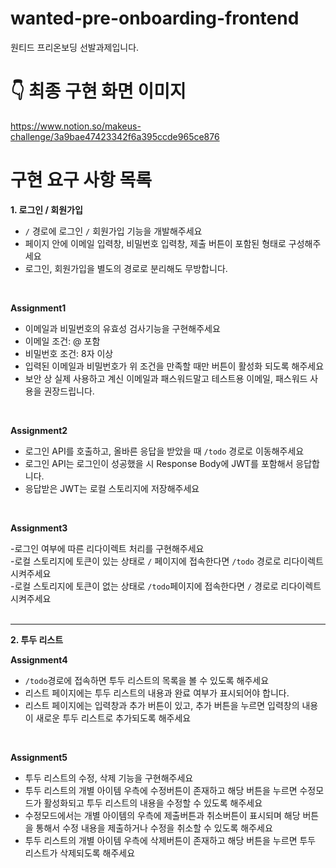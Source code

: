 # wanted-pre-onboarding-frontend
원티드 프리온보딩 선발과제입니다.

#  👇 최종 구현 화면 이미지

https://www.notion.so/makeus-challenge/3a9bae47423342f6a395ccde965ce876


# 구현 요구 사항 목록
**1. 로그인 / 회원가입**<br>
- `/` 경로에 로그인 `/` 회원가입 기능을 개발해주세요<br>
- 페이지 안에 이메일 입력창, 비밀번호 입력창, 제출 버튼이 포함된 형태로 구성해주세요<br>
- 로그인, 회원가입을 별도의 경로로 분리해도 무방합니다.<br>
<br>

**Assignment1**<br>

- 이메일과 비밀번호의 유효성 검사기능을 구현해주세요<br>
- 이메일 조건: @ 포함<br>
- 비밀번호 조건: 8자 이상<br>
- 입력된 이메일과 비밀번호가 위 조건을 만족할 때만 버튼이 활성화 되도록 해주세요<br>
- 보안 상 실제 사용하고 계신 이메일과 패스워드말고 테스트용 이메일, 패스워드 사용을 권장드립니다.<br>

<br>

**Assignment2** <br>

- 로그인 API를 호출하고, 올바른 응답을 받았을 때 `/todo` 경로로 이동해주세요<br>
- 로그인 API는 로그인이 성공했을 시 Response Body에 JWT를 포함해서 응답합니다.<br>
- 응답받은 JWT는 로컬 스토리지에 저장해주세요<br>

<br>

**Assignment3** <br>

-로그인 여부에 따른 리다이렉트 처리를 구현해주세요<br>
-로컬 스토리지에 토큰이 있는 상태로 `/` 페이지에 접속한다면 `/todo` 경로로 리다이렉트 시켜주세요<br>
-로컬 스토리지에 토큰이 없는 상태로 `/todo`페이지에 접속한다면 `/` 경로로 리다이렉트 시켜주세요<br>
<br>
__________________________________________________________________________________________________
**2. 투두 리스트**<br>

**Assignment4**<br>
- `/todo`경로에 접속하면 투두 리스트의 목록을 볼 수 있도록 해주세요<br>
- 리스트 페이지에는 투두 리스트의 내용과 완료 여부가 표시되어야 합니다.<br>
- 리스트 페이지에는 입력창과 추가 버튼이 있고, 추가 버튼을 누르면 입력창의 내용이 새로운 투두 리스트로 추가되도록 해주세요<br>

<br>

**Assignment5**<br>
- 투두 리스트의 수정, 삭제 기능을 구현해주세요<br>
- 투두 리스트의 개별 아이템 우측에 수정버튼이 존재하고 해당 버튼을 누르면 수정모드가 활성화되고 투두 리스트의 내용을 수정할 수 있도록 해주세요<br>
- 수정모드에서는 개별 아이템의 우측에 제출버튼과 취소버튼이 표시되며 해당 버튼을 통해서 수정 내용을 제출하거나 수정을 취소할 수 있도록 해주세요<br>
- 투두 리스트의 개별 아이템 우측에 삭제버튼이 존재하고 해당 버튼을 누르면 투두 리스트가 삭제되도록 해주세요<br>
